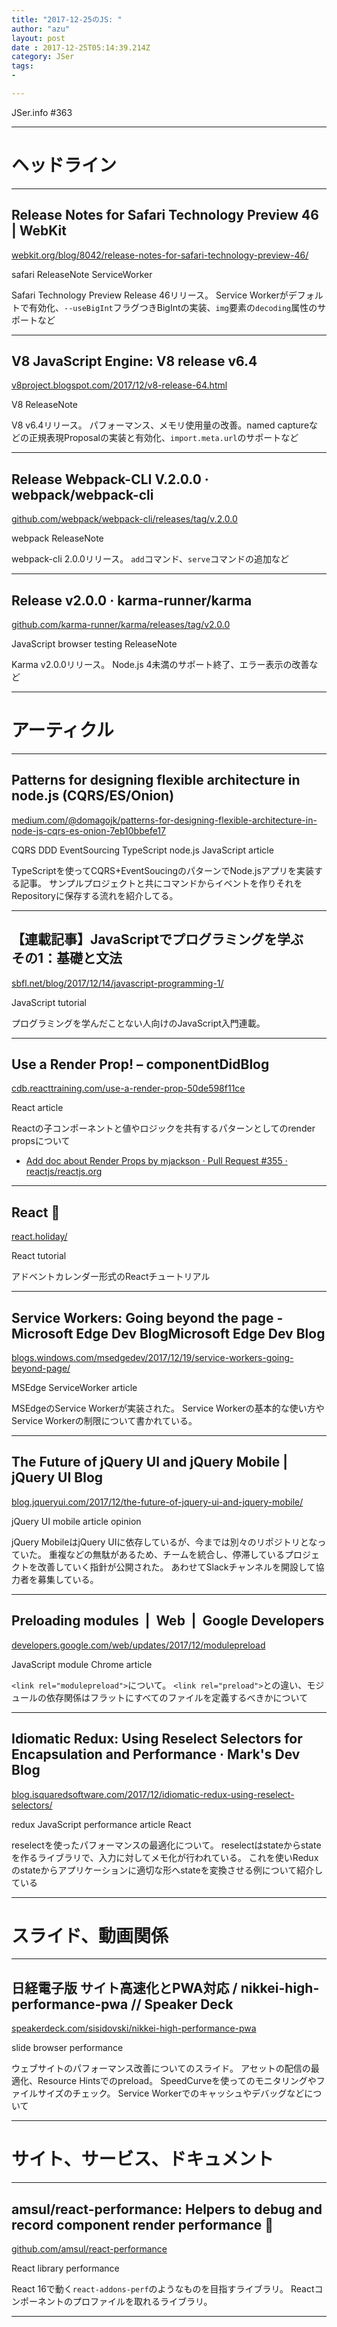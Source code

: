 ```yaml
---
title: "2017-12-25のJS: "
author: "azu"
layout: post
date : 2017-12-25T05:14:39.214Z
category: JSer
tags:
-

---
```


JSer.info #363

----

<h1 class="site-genre">ヘッドライン</h1>

----

## Release Notes for Safari Technology Preview 46 | WebKit
[webkit.org/blog/8042/release-notes-for-safari-technology-preview-46/](https://webkit.org/blog/8042/release-notes-for-safari-technology-preview-46/ "Release Notes for Safari Technology Preview 46 | WebKit")
<p class="jser-tags jser-tag-icon"><span class="jser-tag">safari</span> <span class="jser-tag">ReleaseNote</span> <span class="jser-tag">ServiceWorker</span></p>

Safari Technology Preview Release 46リリース。
Service Workerがデフォルトで有効化、`--useBigInt`フラグつきBigIntの実装、`img`要素の`decoding`属性のサポートなど


----

## V8 JavaScript Engine: V8 release v6.4
[v8project.blogspot.com/2017/12/v8-release-64.html](https://v8project.blogspot.com/2017/12/v8-release-64.html "V8 JavaScript Engine: V8 release v6.4")
<p class="jser-tags jser-tag-icon"><span class="jser-tag">V8</span> <span class="jser-tag">ReleaseNote</span></p>

V8 v6.4リリース。
パフォーマンス、メモリ使用量の改善。named captureなどの正規表現Proposalの実装と有効化、`import.meta.url`のサポートなど


----

## Release Webpack-CLI V.2.0.0 · webpack/webpack-cli
[github.com/webpack/webpack-cli/releases/tag/v.2.0.0](https://github.com/webpack/webpack-cli/releases/tag/v.2.0.0 "Release Webpack-CLI V.2.0.0 · webpack/webpack-cli")
<p class="jser-tags jser-tag-icon"><span class="jser-tag">webpack</span> <span class="jser-tag">ReleaseNote</span></p>

webpack-cli 2.0.0リリース。
`add`コマンド、`serve`コマンドの追加など


----

## Release v2.0.0 · karma-runner/karma
[github.com/karma-runner/karma/releases/tag/v2.0.0](https://github.com/karma-runner/karma/releases/tag/v2.0.0 "Release v2.0.0 · karma-runner/karma")
<p class="jser-tags jser-tag-icon"><span class="jser-tag">JavaScript</span> <span class="jser-tag">browser</span> <span class="jser-tag">testing</span> <span class="jser-tag">ReleaseNote</span></p>

Karma v2.0.0リリース。
Node.js 4未満のサポート終了、エラー表示の改善など


----
<h1 class="site-genre">アーティクル</h1>

----

## Patterns for designing flexible architecture in node.js (CQRS/ES/Onion)
[medium.com/@domagojk/patterns-for-designing-flexible-architecture-in-node-js-cqrs-es-onion-7eb10bbefe17](https://medium.com/@domagojk/patterns-for-designing-flexible-architecture-in-node-js-cqrs-es-onion-7eb10bbefe17 "Patterns for designing flexible architecture in node.js (CQRS/ES/Onion)")
<p class="jser-tags jser-tag-icon"><span class="jser-tag">CQRS</span> <span class="jser-tag">DDD</span> <span class="jser-tag">EventSourcing</span> <span class="jser-tag">TypeScript</span> <span class="jser-tag">node.js</span> <span class="jser-tag">JavaScript</span> <span class="jser-tag">article</span></p>

TypeScriptを使ってCQRS+EventSoucingのパターンでNode.jsアプリを実装する記事。 サンプルプロジェクトと共にコマンドからイベントを作りそれをRepositoryに保存する流れを紹介してる。


----

## 【連載記事】JavaScriptでプログラミングを学ぶ　その1：基礎と文法
[sbfl.net/blog/2017/12/14/javascript-programming-1/](https://sbfl.net/blog/2017/12/14/javascript-programming-1/ "【連載記事】JavaScriptでプログラミングを学ぶ　その1：基礎と文法")
<p class="jser-tags jser-tag-icon"><span class="jser-tag">JavaScript</span> <span class="jser-tag">tutorial</span></p>

プログラミングを学んだことない人向けのJavaScript入門連載。


----

## Use a Render Prop! – componentDidBlog
[cdb.reacttraining.com/use-a-render-prop-50de598f11ce](https://cdb.reacttraining.com/use-a-render-prop-50de598f11ce "Use a Render Prop! – componentDidBlog")
<p class="jser-tags jser-tag-icon"><span class="jser-tag">React</span> <span class="jser-tag">article</span></p>

Reactの子コンポーネントと値やロジックを共有するパターンとしてのrender propsについて

- [Add doc about Render Props by mjackson · Pull Request #355 · reactjs/reactjs.org](https://github.com/reactjs/reactjs.org/pull/355 "Add doc about Render Props by mjackson · Pull Request #355 · reactjs/reactjs.org")

----

## React 🎄
[react.holiday/](https://react.holiday/ "React 🎄")
<p class="jser-tags jser-tag-icon"><span class="jser-tag">React</span> <span class="jser-tag">tutorial</span></p>

アドベントカレンダー形式のReactチュートリアル


----

## Service Workers: Going beyond the page - Microsoft Edge Dev BlogMicrosoft Edge Dev Blog
[blogs.windows.com/msedgedev/2017/12/19/service-workers-going-beyond-page/](https://blogs.windows.com/msedgedev/2017/12/19/service-workers-going-beyond-page/ "Service Workers: Going beyond the page - Microsoft Edge Dev BlogMicrosoft Edge Dev Blog")
<p class="jser-tags jser-tag-icon"><span class="jser-tag">MSEdge</span> <span class="jser-tag">ServiceWorker</span> <span class="jser-tag">article</span></p>

MSEdgeのService Workerが実装された。
Service Workerの基本的な使い方やService Workerの制限について書かれている。


----

## The Future of jQuery UI and jQuery Mobile | jQuery UI Blog
[blog.jqueryui.com/2017/12/the-future-of-jquery-ui-and-jquery-mobile/](http://blog.jqueryui.com/2017/12/the-future-of-jquery-ui-and-jquery-mobile/ "The Future of jQuery UI and jQuery Mobile | jQuery UI Blog")
<p class="jser-tags jser-tag-icon"><span class="jser-tag">jQuery</span> <span class="jser-tag">UI</span> <span class="jser-tag">mobile</span> <span class="jser-tag">article</span> <span class="jser-tag">opinion</span></p>

jQuery MobileはjQuery UIに依存しているが、今までは別々のリポジトリとなっていた。
重複などの無駄があるため、チームを統合し、停滞しているプロジェクトを改善していく指針が公開された。
あわせてSlackチャンネルを開設して協力者を募集している。


----

## Preloading modules  |  Web  |  Google Developers
[developers.google.com/web/updates/2017/12/modulepreload](https://developers.google.com/web/updates/2017/12/modulepreload "Preloading modules  |  Web  |  Google Developers")
<p class="jser-tags jser-tag-icon"><span class="jser-tag">JavaScript</span> <span class="jser-tag">module</span> <span class="jser-tag">Chrome</span> <span class="jser-tag">article</span></p>

`<link rel="modulepreload">`について。
`<link rel="preload">`との違い、モジュールの依存関係はフラットにすべてのファイルを定義するべきかについて


----

## Idiomatic Redux: Using Reselect Selectors for Encapsulation and Performance · Mark's Dev Blog
[blog.isquaredsoftware.com/2017/12/idiomatic-redux-using-reselect-selectors/](http://blog.isquaredsoftware.com/2017/12/idiomatic-redux-using-reselect-selectors/ "Idiomatic Redux: Using Reselect Selectors for Encapsulation and Performance · Mark's Dev Blog")
<p class="jser-tags jser-tag-icon"><span class="jser-tag">redux</span> <span class="jser-tag">JavaScript</span> <span class="jser-tag">performance</span> <span class="jser-tag">article</span> <span class="jser-tag">React</span></p>

reselectを使ったパフォーマンスの最適化について。
reselectはstateからstateを作るライブラリで、入力に対してメモ化が行われている。
これを使いReduxのstateからアプリケーションに適切な形へstateを変換させる例について紹介している


----
<h1 class="site-genre">スライド、動画関係</h1>

----

## 日経電子版 サイト高速化とPWA対応 / nikkei-high-performance-pwa // Speaker Deck
[speakerdeck.com/sisidovski/nikkei-high-performance-pwa](https://speakerdeck.com/sisidovski/nikkei-high-performance-pwa "日経電子版 サイト高速化とPWA対応 / nikkei-high-performance-pwa // Speaker Deck")
<p class="jser-tags jser-tag-icon"><span class="jser-tag">slide</span> <span class="jser-tag">browser</span> <span class="jser-tag">performance</span></p>

ウェブサイトのパフォーマンス改善についてのスライド。
アセットの配信の最適化、Resource Hintsでのpreload。
SpeedCurveを使ってのモニタリングやファイルサイズのチェック。
Service Workerでのキャッシュやデバッグなどについて


----
<h1 class="site-genre">サイト、サービス、ドキュメント</h1>

----

## amsul/react-performance: Helpers to debug and record component render performance 🚀
[github.com/amsul/react-performance](https://github.com/amsul/react-performance "amsul/react-performance: Helpers to debug and record component render performance 🚀")
<p class="jser-tags jser-tag-icon"><span class="jser-tag">React</span> <span class="jser-tag">library</span> <span class="jser-tag">performance</span></p>

React 16で動く`react-addons-perf`のようなものを目指すライブラリ。
Reactコンポーネントのプロファイルを取れるライブラリ。


----
